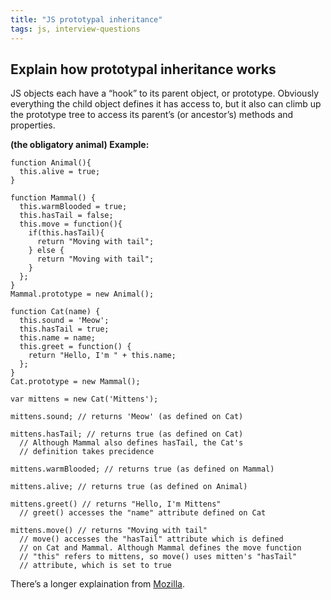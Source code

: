 ```yaml
---
title: "JS prototypal inheritance"
tags: js, interview-questions
---
```


## Explain how prototypal inheritance works

JS objects each have a “hook” to its parent object, or prototype. Obviously everything the child object defines it has access to, but it also can climb up the prototype tree to access its parent’s (or ancestor’s) methods and properties.

**(the obligatory animal) Example:**

```
function Animal(){
  this.alive = true;
}

function Mammal() {
  this.warmBlooded = true;
  this.hasTail = false;
  this.move = function(){
    if(this.hasTail){
      return "Moving with tail";
    } else {
      return "Moving with tail";
    }
  };
}
Mammal.prototype = new Animal();

function Cat(name) {
  this.sound = 'Meow';
  this.hasTail = true;
  this.name = name;
  this.greet = function() {
    return "Hello, I'm " + this.name;
  };
}
Cat.prototype = new Mammal();

var mittens = new Cat('Mittens');

mittens.sound; // returns 'Meow' (as defined on Cat)

mittens.hasTail; // returns true (as defined on Cat)
  // Although Mammal also defines hasTail, the Cat's
  // definition takes precidence

mittens.warmBlooded; // returns true (as defined on Mammal)

mittens.alive; // returns true (as defined on Animal)

mittens.greet() // returns "Hello, I'm Mittens"
  // greet() accesses the "name" attribute defined on Cat

mittens.move() // returns "Moving with tail"
  // move() accesses the "hasTail" attribute which is defined
  // on Cat and Mammal. Although Mammal defines the move function
  // "this" refers to mittens, so move() uses mitten's "hasTail"
  // attribute, which is set to true
```

There’s a longer explaination from [Mozilla](https://developer.mozilla.org/en-US/docs/Web/JavaScript/Guide/Inheritance_and_the_prototype_chain).